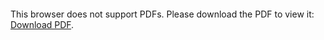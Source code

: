 <object data="christ-in-song/CIS1908pdfs/506.pdf" type="application/pdf" width="100%" height="1024px">
    <embed src="christ-in-song/CIS1908pdfs/506.pdf">
        <p>This browser does not support PDFs. Please download the PDF to view it: <a href="christ-in-song/CIS1908pdfs/506.pdf">Download PDF</a>.</p>
    </embed>
</object>
